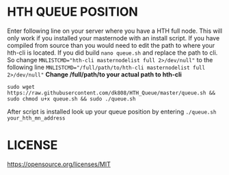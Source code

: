 # HTH QUEUE POSITION

Enter following line on your server where you have a HTH full node. This will only work if you installed your masternode with an install script. If you have compiled from source than you would need to edit the path to where your hth-cli is located. If you did build `nano queue.sh` and replace the path to cli. So change `MNLISTCMD="hth-cli masternodelist full 2>/dev/null"` to the following line
`MNLISTCMD="/full/path/to/hth-cli masternodelist full 2>/dev/null"` **Change /full/path/to your actual path to hth-cli**

```
sudo wget https://raw.githubusercontent.com/dk808/HTH_Queue/master/queue.sh && sudo chmod u+x queue.sh && sudo ./queue.sh
```
After script is installed look up your queue position by entering `./queue.sh your_hth_mn_address`

# LICENSE
https://opensource.org/licenses/MIT
